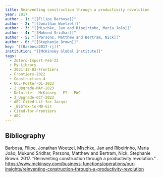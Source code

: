 ```yaml
---
title: Reinventing construction through a productivity revolution
year: 2017
author - 1: "[[Filipe Barbosa]]"
author - 2: "[[Jonathan Woetzel]]"
author - 3: "[[Mischke, Jan and Ribeirinho, Maria João]]"
author - 4: "[[Mukund Sridhar]]"
author - 5: "[[Parsons, Matthew and Bertram, Nick]]"
author - 6: "[[Stephanie Brown]]"
key: "[[Barbosa2017-rj]]"
institution: "[[McKinsey Global Institute]]"
tags:
  - Zotero-Import-Feb-22
  - My-Library
  - 2021-12-03-Frontiers
  - Frontiers-2022
  - Construction-4
  - UCL-Poster-Q1-2023
  - 2_Upgrade-MAY-2023
  - Deloitte---McKinsey---EY---PWC
  - 3_Upgrade-OCT-2023
  - AEC-Cited-Lit-for-Jacqui
  - _BibTex-to-MD-Git
  - Cited-for-Frontiers
  - AEC
---
```


## Bibliography
Barbosa, Filipe, Jonathan Woetzel, Mischke, Jan and Ribeirinho, Maria João, Mukund Sridhar, Parsons, Matthew and Bertram, Nick, Stephanie Brown. 2017. “Reinventing construction through a productivity revolution.” . https://www.mckinsey.com/business-functions/operations/our-insights/reinventing-construction-through-a-productivity-revolution